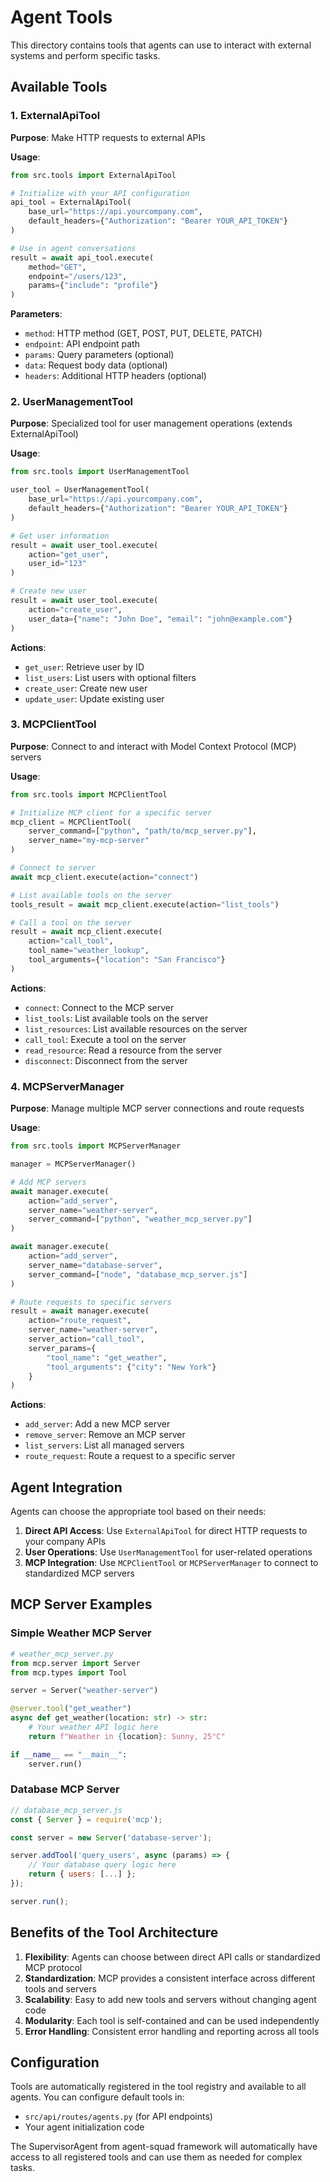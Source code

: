 # Agent Tools

This directory contains tools that agents can use to interact with external systems and perform specific tasks.

## Available Tools

### 1. ExternalApiTool

**Purpose**: Make HTTP requests to external APIs

**Usage**:
```python
from src.tools import ExternalApiTool

# Initialize with your API configuration
api_tool = ExternalApiTool(
    base_url="https://api.yourcompany.com",
    default_headers={"Authorization": "Bearer YOUR_API_TOKEN"}
)

# Use in agent conversations
result = await api_tool.execute(
    method="GET",
    endpoint="/users/123",
    params={"include": "profile"}
)
```

**Parameters**:
- `method`: HTTP method (GET, POST, PUT, DELETE, PATCH)
- `endpoint`: API endpoint path
- `params`: Query parameters (optional)
- `data`: Request body data (optional)
- `headers`: Additional HTTP headers (optional)

### 2. UserManagementTool

**Purpose**: Specialized tool for user management operations (extends ExternalApiTool)

**Usage**:
```python
from src.tools import UserManagementTool

user_tool = UserManagementTool(
    base_url="https://api.yourcompany.com",
    default_headers={"Authorization": "Bearer YOUR_API_TOKEN"}
)

# Get user information
result = await user_tool.execute(
    action="get_user",
    user_id="123"
)

# Create new user
result = await user_tool.execute(
    action="create_user",
    user_data={"name": "John Doe", "email": "john@example.com"}
)
```

**Actions**:
- `get_user`: Retrieve user by ID
- `list_users`: List users with optional filters
- `create_user`: Create new user
- `update_user`: Update existing user

### 3. MCPClientTool

**Purpose**: Connect to and interact with Model Context Protocol (MCP) servers

**Usage**:
```python
from src.tools import MCPClientTool

# Initialize MCP client for a specific server
mcp_client = MCPClientTool(
    server_command=["python", "path/to/mcp_server.py"],
    server_name="my-mcp-server"
)

# Connect to server
await mcp_client.execute(action="connect")

# List available tools on the server
tools_result = await mcp_client.execute(action="list_tools")

# Call a tool on the server
result = await mcp_client.execute(
    action="call_tool",
    tool_name="weather_lookup",
    tool_arguments={"location": "San Francisco"}
)
```

**Actions**:
- `connect`: Connect to the MCP server
- `list_tools`: List available tools on the server
- `list_resources`: List available resources on the server
- `call_tool`: Execute a tool on the server
- `read_resource`: Read a resource from the server
- `disconnect`: Disconnect from the server

### 4. MCPServerManager

**Purpose**: Manage multiple MCP server connections and route requests

**Usage**:
```python
from src.tools import MCPServerManager

manager = MCPServerManager()

# Add MCP servers
await manager.execute(
    action="add_server",
    server_name="weather-server",
    server_command=["python", "weather_mcp_server.py"]
)

await manager.execute(
    action="add_server", 
    server_name="database-server",
    server_command=["node", "database_mcp_server.js"]
)

# Route requests to specific servers
result = await manager.execute(
    action="route_request",
    server_name="weather-server",
    server_action="call_tool",
    server_params={
        "tool_name": "get_weather",
        "tool_arguments": {"city": "New York"}
    }
)
```

**Actions**:
- `add_server`: Add a new MCP server
- `remove_server`: Remove an MCP server
- `list_servers`: List all managed servers
- `route_request`: Route a request to a specific server

## Agent Integration

Agents can choose the appropriate tool based on their needs:

1. **Direct API Access**: Use `ExternalApiTool` for direct HTTP requests to your company APIs
2. **User Operations**: Use `UserManagementTool` for user-related operations
3. **MCP Integration**: Use `MCPClientTool` or `MCPServerManager` to connect to standardized MCP servers

## MCP Server Examples

### Simple Weather MCP Server

```python
# weather_mcp_server.py
from mcp.server import Server
from mcp.types import Tool

server = Server("weather-server")

@server.tool("get_weather")
async def get_weather(location: str) -> str:
    # Your weather API logic here
    return f"Weather in {location}: Sunny, 25°C"

if __name__ == "__main__":
    server.run()
```

### Database MCP Server

```javascript
// database_mcp_server.js
const { Server } = require('mcp');

const server = new Server('database-server');

server.addTool('query_users', async (params) => {
    // Your database query logic here
    return { users: [...] };
});

server.run();
```

## Benefits of the Tool Architecture

1. **Flexibility**: Agents can choose between direct API calls or standardized MCP protocol
2. **Standardization**: MCP provides a consistent interface across different tools and servers
3. **Scalability**: Easy to add new tools and servers without changing agent code
4. **Modularity**: Each tool is self-contained and can be used independently
5. **Error Handling**: Consistent error handling and reporting across all tools

## Configuration

Tools are automatically registered in the tool registry and available to all agents. You can configure default tools in:

- `src/api/routes/agents.py` (for API endpoints)
- Your agent initialization code

The SupervisorAgent from agent-squad framework will automatically have access to all registered tools and can use them as needed for complex tasks. 